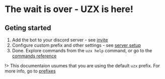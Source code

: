 # The wait is over - <strong>UZX</strong> is here!

## Geting started
1. Add the bot to your discord server - see [invite](/start/invite)
2. Configure custom prefix and other settings - see [server setup](/start/setup)
3. Done. Explore commands from the `uzx help` command, or go to the [commands reference](/ref/commands/)

!> This documentaion usumes that you are using the default `uzx` prefix. For more info, go to [prefixes](/ref/prefixes)
